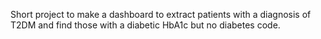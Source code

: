 Short project to make a dashboard to extract patients with a diagnosis of T2DM and find those with a diabetic HbA1c but no diabetes code.